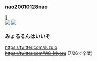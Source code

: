 ### nao20010128nao
:house_with_garden:    
![](https://github-readme-stats.vercel.app/api?username=nao20010128nao&count_private=true&show_icons=true)
![](https://github-readme-stats.vercel.app/api/top-langs/?username=nao20010128nao&layout=compact)


### みょるるんはいいぞ
https://twitter.com/suzuib     
~~https://twitter.com/WC_Myoru~~ (7/26で卒業)

<!--
**nao20010128nao/nao20010128nao** is a ✨ _special_ ✨ repository because its `README.md` (this file) appears on your GitHub profile.

Here are some ideas to get you started:

- 🔭 I’m currently working on ...
- 🌱 I’m currently learning ...
- 👯 I’m looking to collaborate on ...
- 🤔 I’m looking for help with ...
- 💬 Ask me about ...
- 📫 How to reach me: ...
- 😄 Pronouns: ...
- ⚡ Fun fact: ...
-->

